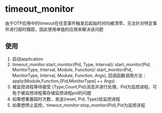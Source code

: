 timeout_monitor
=====

由于OTP应用中的timeout在任意事件触发后起始时间均被清零，无法针对特定事件进行超时跟踪，因此使用单独的应用来解决该问题

使用
----
1. 启动application
2. timeout_monitor:start_monitor(Pid, Type, Interval)/
    start_monitor(Pid, MonitorType, Interval, Module, Function)/
    start_monitor(Pid, MonitorType, Interval, Module, Function, Args),
    回调函数调用方法：apply(Module,Function,[Pid,MonitorType] ++ Args)
3. 被监控进程等待接受 {Type,Count,Pid}消息并进行处理，Pid为监控进程，可免于被监控进程需存储监控进程pid的问题
4. 如果想重置超时次数，发送{reset, Pid, Type}给监控进程
5. 如果想停止监控，timeout_monitor:stop_monitor(Pid),Pid为监控进程